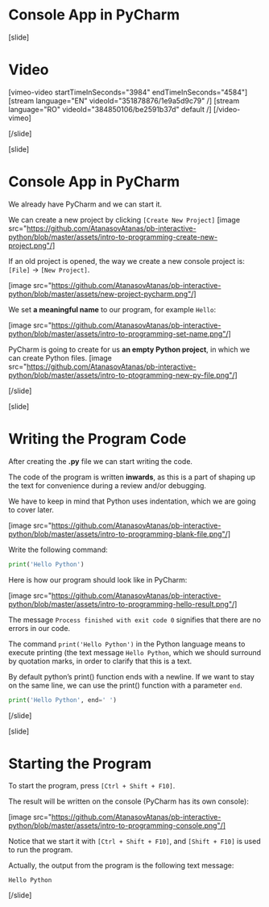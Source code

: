 # Console App in PyCharm

[slide]
# Video

[vimeo-video startTimeInSeconds="3984" endTimeInSeconds="4584"]
[stream language="EN" videoId="351878876/1e9a5d9c79"  /]
[stream language="RO" videoId="384850106/be2591b37d" default /]
[/video-vimeo]

[/slide]

[slide]
# Console App in PyCharm

We already have PyCharm and we can start it. 

We can create a new project by clicking `[Create New Project]`
[image src="https://github.com/AtanasovAtanas/pb-interactive-python/blob/master/assets/intro-to-programming-create-new-project.png"/]

If an old project is opened, the way we create a new console project is: `[File]` → `[New Project]`.

[image src="https://github.com/AtanasovAtanas/pb-interactive-python/blob/master/assets/new-project-pycharm.png"/]

We set **a meaningful name** to our program, for example `Hello`:

[image src="https://github.com/AtanasovAtanas/pb-interactive-python/blob/master/assets/intro-to-programming-set-name.png"/]

PyCharm is going to create for us **an empty Python project**, in which we can create Python files. 
[image src="https://github.com/AtanasovAtanas/pb-interactive-python/blob/master/assets/intro-to-ptogramming-new-py-file.png"/]

[/slide]

[slide]
# Writing the Program Code
After creating the **.py** file we can start writing the code. 

The code of the program is written **inwards**, as this is a part of shaping up the text for convenience during a review and/or debugging.

We have to keep in mind that Python uses indentation, which we are going to cover later.

[image src="https://github.com/AtanasovAtanas/pb-interactive-python/blob/master/assets/intro-to-programming-blank-file.png"/]

Write the following command:
```python
print('Hello Python')
```

Here is how our program should look like in PyCharm:

[image src="https://github.com/AtanasovAtanas/pb-interactive-python/blob/master/assets/intro-to-programming-hello-result.png"/]

The message `Process finished with exit code 0` signifies that there are no errors in our code.

The command `print('Hello Python')` in the Python language means to execute printing (the text message `Hello Python`, which we should surround by quotation marks, in order to clarify that this is a text. 

By default python’s print() function ends with a newline. If we want to stay on the same line, we can use the print() function with a parameter `end`.
```python
print('Hello Python', end=' ')
```

[/slide]

[slide]
# Starting the Program
To start the program, press `[Ctrl + Shift + F10]`. 

The result will be written on the console (PyCharm has its own console):

[image src="https://github.com/AtanasovAtanas/pb-interactive-python/blob/master/assets/intro-to-programming-console.png"/]

Notice that we start it with `[Ctrl + Shift + F10]`, and `[Shift + F10]` is used to run the program.

Actually, the output from the program is the following text message:
```
Hello Python
```

[/slide]

